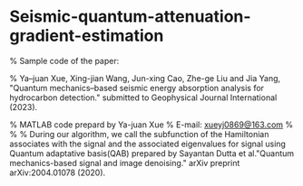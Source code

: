 # Seismic-quantum-attenuation-gradient-estimation

% Sample code of the paper:

% Ya–juan Xue, Xing-jian Wang, Jun-xing Cao, Zhe-ge Liu and Jia Yang, "Quantum mechanics–based seismic energy absorption analysis for hydrocarbon detection." 
 submitted to Geophysical Journal International (2023).

% MATLAB code prepard by Ya-juan Xue
% E-mail: xueyj0869@163.com
% 
% 
% During our algorithm, we call the subfunction of the Hamiltonian associates with the signal and the associated eigenvalues for signal using Quantum adaptative 
 basis(QAB) prepared by Sayantan Dutta et al."Quantum mechanics-based signal and image denoising." arXiv preprint arXiv:2004.01078 (2020).
